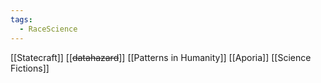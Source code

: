 ```yaml
---
tags:
  - RaceScience
---
```


[[Statecraft]]
[[~~datahazard~~]]
[[Patterns in Humanity]]
[[Aporia]]
[[Science Fictions]]